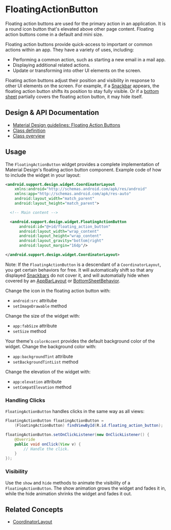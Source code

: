 <!--docs:
title: "Floating Action Buttons"
layout: detail
section: components
excerpt: "A floating button for the primary action in an application."
iconId: button
path: /catalog/floating-action-button/
-->

# FloatingActionButton

Floating action buttons are used for the primary action in an application. It is
a round icon button that's elevated above other page content. Floating action
buttons come in a default and mini size.

Floating action buttons provide quick-access to important or common actions
within an app. They have a variety of uses, including:

-   Performing a common action, such as starting a new email in a mail app.
-   Displaying additional related actions.
-   Update or transforming into other UI elements on the screen.

Floating action buttons adjust their position and visibility in response to
other UI elements on the screen. For example, if a [Snackbar](Snackbar.md)
appears, the floating action button shifts its position to stay fully visible.
Or if a [bottom sheet](BottomSheetBehavior.md) partially covers the floating
action button, it may hide itself.

## Design & API Documentation

-   [Material Design
    guidelines: Floating Action Buttons](https://material.io/guidelines/components/buttons-floating-action-button.html)
    <!--{: .icon-list-item.icon-list-item--spec }-->
-   [Class
    definition](https://github.com/material-components/material-components-android/tree/master/lib/src/android/support/design/widget/FloatingActionButton.java)
    <!--{: .icon-list-item.icon-list-item--link }-->
-   [Class
    overview](https://developer.android.com/reference/android/support/design/widget/FloatingActionButton.html)
    <!--{: .icon-list-item.icon-list-item--link }-->
<!--{: .icon-list }-->

## Usage

The `FloatingActionButton` widget provides a complete implementation of Material
Design's floating action button component. Example code of how to include the
widget in your layout:

```xml
<android.support.design.widget.CoordinatorLayout
    xmlns:android="http://schemas.android.com/apk/res/android"
    xmlns:app="http://schemas.android.com/apk/res-auto"
    android:layout_width="match_parent"
    android:layout_height="match_parent">

  <!-- Main content -->

  <android.support.design.widget.FloatingActionButton
      android:id="@+id/floating_action_button"
      android:layout_width="wrap_content"
      android:layout_height="wrap_content"
      android:layout_gravity="bottom|right"
      android:layout_margin="16dp"/>

</android.support.design.widget.CoordinatorLayout>
```

Note: If the `FloatingActionButton` is a descendant of a `CoordinatorLayout`,
you get certain behaviors for free. It will automatically shift so that any
displayed [Snackbars](Snackbar.md) do not cover it, and will automatially hide
when covered by an [AppBarLayout](AppBarLayout.md) or
[BottomSheetBehavior](BottomSheetBehavior.md).

Change the icon in the floating action button with:

-   `android:src` attritube
-   `setImageDrawable` method

Change the size of the widget with:

-   `app:fabSize` attribute
-   `setSize` method

Your theme's `colorAccent` provides the default background color of the widget.
Change the background color with:

-   `app:backgroundTint` attribute
-   `setBackgroundTintList` method

Change the elevation of the widget with:

-   `app:elevation` attribute
-   `setCompatElevation` method

### Handling Clicks

`FloatingActionButton` handles clicks in the same way as all views:

```java
FloatingActionButton floatingActionButton =
    (FloatingActionButton) findViewById(R.id.floating_action_button);

floatingActionButton.setOnClickListener(new OnClickListener() {
    @Override
    public void onClick(View v) {
        // Handle the click.
    }
});
```

### Visibility

Use the `show` and `hide` methods to animate the visibility of a
`FloatingActionButton`. The show animation grows the widget and fades it in,
while the hide animation shrinks the widget and fades it out.

## Related Concepts

-   [CoordinatorLayout](CoordinatorLayout.md)
